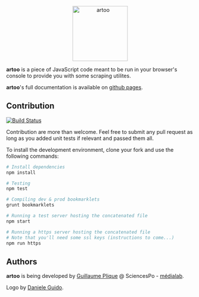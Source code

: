 <p align="center">
  <a href="http://medialab.github.io/artoo/">
    <img alt="artoo" width="148" height="148" src="http://medialab.github.io/artoo/public/img/artoo-icon.svg" />
  </a>
</p>

**artoo** is a piece of JavaScript code meant to be run in your browser's console to provide you with some scraping utilites.

**artoo**'s full documentation is available on [github pages](https://medialab.github.io/artoo).

## Contribution
[![Build Status](https://travis-ci.org/medialab/artoo.svg)](https://travis-ci.org/medialab/artoo)

Contribution are more than welcome. Feel free to submit any pull request as long as you added unit tests if relevant and passed them all.

To install the development environment, clone your fork and use the following commands:

```bash
# Install dependencies
npm install

# Testing
npm test

# Compiling dev & prod bookmarklets
grunt bookmarklets

# Running a test server hosting the concatenated file
npm start

# Running a https server hosting the concatenated file
# Note that you'll need some ssl keys (instructions to come...)
npm run https
```

## Authors
**artoo** is being developed by [Guillaume Plique](https://github.com/Yomguithereal) @ SciencesPo - [médialab](http://www.medialab.sciences-po.fr/fr/).

Logo by [Daniele Guido](https://github.com/danieleguido).
